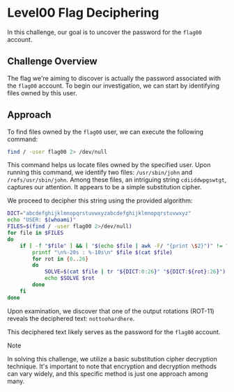 # Level00 Flag Deciphering

In this challenge, our goal is to uncover the password for the `flag00` account.

## Challenge Overview

The flag we're aiming to discover is actually the password associated with the `flag00` account. To begin our investigation, we can start by identifying files owned by this user.

## Approach

To find files owned by the `flag00` user, we can execute the following command:

```bash
find / -user flag00 2> /dev/null
```

This command helps us locate files owned by the specified user. Upon running this command, we identify two files: `/usr/sbin/john` and `/rofs/usr/sbin/john`. Among these files, an intriguing string `cdiiddwpgswtgt`, captures our attention. It appears to be a simple substitution cipher.

We proceed to decipher this string using the provided algorithm:

```bash
DICT="abcdefghijklmnopqrstuvwxyzabcdefghijklmnopqrstuvwxyz"
echo "USER: $(whoami)"
FILES=$(find / -user flag00 2>/dev/null)
for file in $FILES
do
    if [ -f "$file" ] && [ "$(echo $file | awk -F/ "{print \$2}")" != "proc" ]; then
        printf "\n%-20s : %-10s\n" $file $(cat $file)
        for rot in {0..26}
        do
            SOLVE=$(cat $file | tr "${DICT:0:26}" "${DICT:${rot}:26}")
            echo $SOLVE $rot
        done
    fi
done
```

Upon examination, we discover that one of the output rotations (ROT-11) reveals the deciphered text: `nottoohardhere`.

This deciphered text likely serves as the password for the `flag00` account.

> [!NOTE]
> In solving this challenge, we utilize a basic substitution cipher decryption technique. It's important to note that encryption and decryption methods can vary widely, and this specific method is just one approach among many.